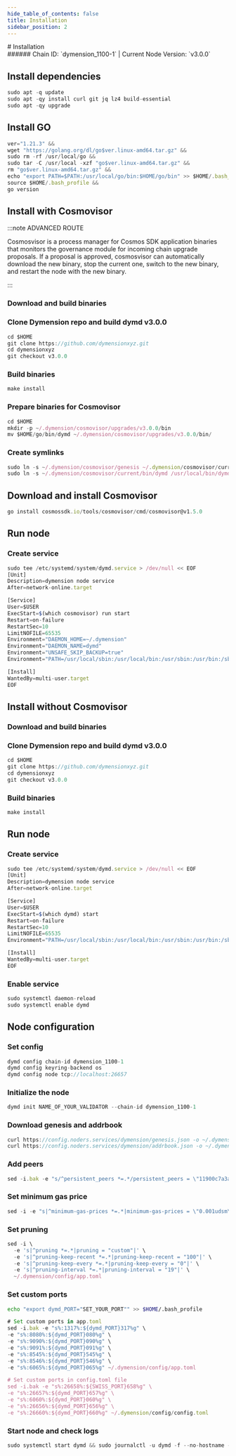 ```yaml
---
hide_table_of_contents: false
title: Installation
sidebar_position: 2
---
```


<div class="h1-with-icon icon-dymension">
# Installation
</div>
###### Chain ID: `dymension_1100-1` | Current Node Version: `v3.0.0`

## Install dependencies

```js
sudo apt -q update
sudo apt -qy install curl git jq lz4 build-essential
sudo apt -qy upgrade
```

## Install GO
```js
ver="1.21.3" &&
wget "https://golang.org/dl/go$ver.linux-amd64.tar.gz" &&
sudo rm -rf /usr/local/go &&
sudo tar -C /usr/local -xzf "go$ver.linux-amd64.tar.gz" &&
rm "go$ver.linux-amd64.tar.gz" &&
echo "export PATH=$PATH:/usr/local/go/bin:$HOME/go/bin" >> $HOME/.bash_profile &&
source $HOME/.bash_profile &&
go version
```

## Install with Cosmovisor
:::note ADVANCED ROUTE

Cosmosvisor is a process manager for Cosmos SDK application binaries that monitors the governance module for incoming chain upgrade proposals. If a proposal is approved, cosmosvisor can automatically download the new binary, stop the current one, switch to the new binary, and restart the node with the new binary.

:::
### Download and build binaries
### Clone Dymension repo and build dymd v3.0.0
```js
cd $HOME
git clone https://github.com/dymensionxyz.git
cd dymensionxyz
git checkout v3.0.0
```

### Build binaries
```js
make install
```
### Prepare binaries for Cosmovisor
```js
cd $HOME
mkdir -p ~/.dymension/cosmovisor/upgrades/v3.0.0/bin
mv $HOME/go/bin/dymd ~/.dymension/cosmovisor/upgrades/v3.0.0/bin/
```

### Create symlinks
```js
sudo ln -s ~/.dymension/cosmovisor/genesis ~/.dymension/cosmovisor/current -f
sudo ln -s ~/.dymension/cosmovisor/current/bin/dymd /usr/local/bin/dymd -f
```

## Download and install Cosmovisor
```js
go install cosmossdk.io/tools/cosmovisor/cmd/cosmovisor@v1.5.0
```

## Run node
### Create service
```js
sudo tee /etc/systemd/system/dymd.service > /dev/null << EOF
[Unit]
Description=dymension node service
After=network-online.target

[Service]
User=$USER
ExecStart=$(which cosmovisor) run start
Restart=on-failure
RestartSec=10
LimitNOFILE=65535
Environment="DAEMON_HOME=~/.dymension"
Environment="DAEMON_NAME=dymd"
Environment="UNSAFE_SKIP_BACKUP=true"
Environment="PATH=/usr/local/sbin:/usr/local/bin:/usr/sbin:/usr/bin:/sbin:/bin:/usr/games:/usr/local/games:/snap/bin:~/.dymension/cosmovisor/current/bin"

[Install]
WantedBy=multi-user.target
EOF
```

## Install without Cosmovisor

### Download and build binaries
### Clone Dymension repo and build dymd v3.0.0
```js
cd $HOME
git clone https://github.com/dymensionxyz.git
cd dymensionxyz
git checkout v3.0.0
```

### Build binaries
```js
make install
```

## Run node
### Create service
```js
sudo tee /etc/systemd/system/dymd.service > /dev/null << EOF
[Unit]
Description=dymension node service
After=network-online.target

[Service]
User=$USER
ExecStart=$(which dymd) start
Restart=on-failure
RestartSec=10
LimitNOFILE=65535
Environment="PATH=/usr/local/sbin:/usr/local/bin:/usr/sbin:/usr/bin:/sbin:/bin:/usr/games:/usr/local/games:/snap/bin"

[Install]
WantedBy=multi-user.target
EOF
```

### Enable service
```js
sudo systemctl daemon-reload
sudo systemctl enable dymd
```

## Node configuration
### Set config
```js
dymd config chain-id dymension_1100-1
dymd config keyring-backend os
dymd config node tcp://localhost:26657
```

### Initialize the node
```js
dymd init NAME_OF_YOUR_VALIDATOR --chain-id dymension_1100-1
```

### Download genesis and addrbook
```js
curl https://config.noders.services/dymension/genesis.json -o ~/.dymension/config/genesis.json
curl https://config.noders.services/dymension/addrbook.json -o ~/.dymension/config/addrbook.json
```
### Add peers
```js
sed -i.bak -e "s/^persistent_peers *=.*/persistent_peers = \"11900c7a3a6bdeaef5eb0b6837fe4efdbad91625@dymension-rpc.noders.services:12656\"/" ~/.dymension/config/config.toml
```

### Set minimum gas price
```js
sed -i -e "s|^minimum-gas-prices *=.*|minimum-gas-prices = \"0.001udsm\"|" ~/.dymension/config/app.toml
```
### Set pruning
```js
sed -i \
  -e 's|^pruning *=.*|pruning = "custom"|' \
  -e 's|^pruning-keep-recent *=.*|pruning-keep-recent = "100"|' \
  -e 's|^pruning-keep-every *=.*|pruning-keep-every = "0"|' \
  -e 's|^pruning-interval *=.*|pruning-interval = "19"|' \
  ~/.dymension/config/app.toml
```

### Set custom ports

```bash
echo "export dymd_PORT="SET_YOUR_PORT"" >> $HOME/.bash_profile
```

```js
# Set custom ports in app.toml
sed -i.bak -e "s%:1317%:${dymd_PORT}317%g" \
-e "s%:8080%:${dymd_PORT}080%g" \
-e "s%:9090%:${dymd_PORT}090%g" \
-e "s%:9091%:${dymd_PORT}091%g" \
-e "s%:8545%:${dymd_PORT}545%g" \
-e "s%:8546%:${dymd_PORT}546%g" \
-e "s%:6065%:${dymd_PORT}065%g" ~/.dymension/config/app.toml

# Set custom ports in config.toml file
sed -i.bak -e "s%:26658%:${SWISS_PORT}658%g" \
-e "s%:26657%:${dymd_PORT}657%g" \
-e "s%:6060%:${dymd_PORT}060%g" \
-e "s%:26656%:${dymd_PORT}656%g" \
-e "s%:26660%:${dymd_PORT}660%g" ~/.dymension/config/config.toml
```

### Start node and check logs
```js
sudo systemctl start dymd && sudo journalctl -u dymd -f --no-hostname -o cat
```

